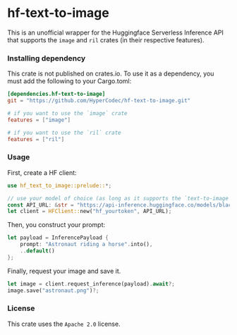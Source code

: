 # hf-text-to-image
 
This is an unofficial wrapper for the Huggingface Serverless Inference API that supports the `image` and `ril` crates (in their respective features).

### Installing dependency
This crate is not published on crates.io.
To use it as a dependency, you must add the following to your Cargo.toml:
```toml
[dependencies.hf-text-to-image]
git = "https://github.com/HyperCodec/hf-text-to-image.git"

# if you want to use the `image` crate
features = ["image"]

# if you want to use the `ril` crate
features = ["ril"]
```

### Usage
First, create a HF client:

```rust
use hf_text_to_image::prelude::*;

// use your model of choice (as long as it supports the `text-to-image` task)
const API_URL: &str = "https://api-inference.huggingface.co/models/black-forest-labs/FLUX.1-schnell";
let client = HFClient::new("hf_yourtoken", API_URL);
```

Then, you construct your prompt:
```rust
let payload = InferencePayload {
    prompt: "Astronaut riding a horse".into(),
    ..default()
};
```

Finally, request your image and save it.

```rust
let image = client.request_inference(payload).await?;
image.save("astronaut.png")?;
```

### License
This crate uses the `Apache 2.0` license.
